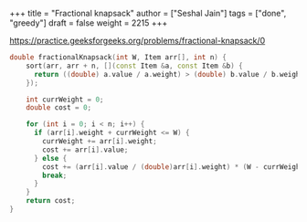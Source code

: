 +++
title = "Fractional knapsack"
author = ["Seshal Jain"]
tags = ["done", "greedy"]
draft = false
weight = 2215
+++

<https://practice.geeksforgeeks.org/problems/fractional-knapsack/0>

```cpp
double fractionalKnapsack(int W, Item arr[], int n) {
    sort(arr, arr + n, [](const Item &a, const Item &b) {
      return ((double) a.value / a.weight) > (double) b.value / b.weight;
    });

    int currWeight = 0;
    double cost = 0;

    for (int i = 0; i < n; i++) {
      if (arr[i].weight + currWeight <= W) {
        currWeight += arr[i].weight;
        cost += arr[i].value;
      } else {
        cost += (arr[i].value / (double)arr[i].weight) * (W - currWeight);
        break;
      }
    }
    return cost;
}
```
